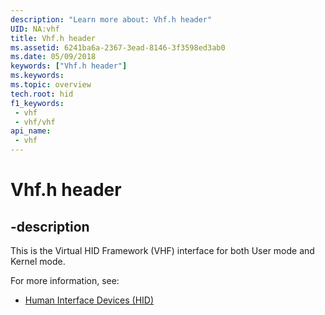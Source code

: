 ```yaml
---
description: "Learn more about: Vhf.h header"
UID: NA:vhf
title: Vhf.h header
ms.assetid: 6241ba6a-2367-3ead-8146-3f3598ed3ab0
ms.date: 05/09/2018
keywords: ["Vhf.h header"]
ms.keywords: 
ms.topic: overview
tech.root: hid
f1_keywords:
 - vhf
 - vhf/vhf
api_name:
 - vhf
---
```


# Vhf.h header

## -description

This is the Virtual HID Framework (VHF) interface for both User mode and Kernel mode.

For more information, see:

- [Human Interface Devices (HID)](../_hid/index.md)

